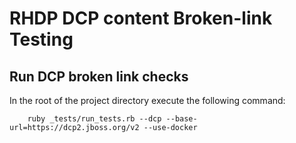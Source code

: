 RHDP DCP content Broken-link Testing
=============================

## Run DCP broken link checks

In the root of the project directory execute the following command:


        ruby _tests/run_tests.rb --dcp --base-url=https://dcp2.jboss.org/v2 --use-docker


